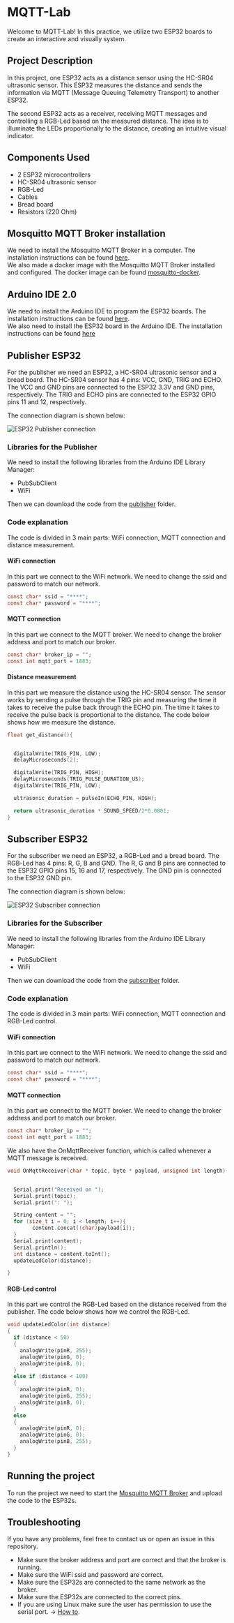 # MQTT-Lab

Welcome to MQTT-Lab! In this practice, we utilize two ESP32 boards to create an interactive and visually system.

## Project Description

In this project, one ESP32 acts as a distance sensor using the HC-SR04 ultrasonic sensor.
This ESP32 measures the distance and sends the information via MQTT (Message Queuing Telemetry Transport)
to another ESP32.

The second ESP32 acts as a receiver, receiving MQTT messages and controlling a RGB-Led based on the 
measured distance. The idea is to illuminate the LEDs proportionally to the distance, creating an intuitive
visual indicator.

## Components Used

- 2 ESP32 microcontrollers
- HC-SR04 ultrasonic sensor
- RGB-Led
- Cables
- Bread board
- Resistors (220 Ohm)

## Mosquitto MQTT Broker installation

We need to install the Mosquitto MQTT Broker in a computer. The installation instructions can be found 
[here](https://mosquitto.org/download/).  
We also made a docker image with the Mosquitto MQTT Broker installed and configured. 
The docker image can be found [mosquitto-docker](dokcer).

## Arduino IDE 2.0

We need to install the Arduino IDE to program the ESP32 boards.
The installation instructions can be found [here](https://www.arduino.cc/en/Guide/HomePage).  
We also need to install the ESP32 board in the Arduino IDE. The installation instructions can be found
[here](https://randomnerdtutorials.com/installing-esp32-arduino-ide-2-0/)

## Publisher ESP32

For the publisher we need an ESP32, a HC-SR04 ultrasonic sensor and a bread board.
The HC-SR04 sensor has 4 pins: VCC, GND, TRIG and ECHO. The VCC and GND pins are connected to the ESP32 3.3V and GND pins, respectively.
The TRIG and ECHO pins are connected to the ESP32 GPIO pins 11 and 12, respectively.  
  
The connection diagram is shown below:

![ESP32 Publisher connection](figures/Esp32Publisher.png)

### Libraries for the Publisher

We need to install the following libraries from the Arduino IDE Library Manager:

- PubSubClient
- WiFi

Then we can download the code from the [publisher](publisher) folder.

### Code explanation

The code is divided in 3 main parts: WiFi connection, MQTT connection and distance measurement.

#### WiFi connection

In this part we connect to the WiFi network. We need to change the ssid and password to match our network.
```c
const char* ssid = "****";
const char* password = "****";
```
#### MQTT connection

In this part we connect to the MQTT broker. We need to change the broker address and port to match our broker.
```c
const char* broker_ip = "";
const int mqtt_port = 1883;
```

#### Distance measurement

In this part we measure the distance using the HC-SR04 sensor. The sensor works by sending a pulse through 
the TRIG pin and measuring the time it takes to receive the pulse back through the ECHO pin. 
The time it takes to receive the pulse back is proportional to the distance.
The code below shows how we measure the distance.
```c
float get_distance(){


  digitalWrite(TRIG_PIN, LOW);
  delayMicroseconds(2);

  digitalWrite(TRIG_PIN, HIGH);
  delayMicroseconds(TRIG_PULSE_DURATION_US);
  digitalWrite(TRIG_PIN, LOW);

  ultrasonic_duration = pulseIn(ECHO_PIN, HIGH);

  return ultrasonic_duration * SOUND_SPEED/2*0.0001;
}
```

## Subscriber ESP32

For the subscriber we need an ESP32, a RGB-Led and a bread board.
The RGB-Led has 4 pins: R, G, B and GND. The R, G and B pins are connected to the ESP32 GPIO pins 15, 16
and 17, respectively. The GND pin is connected to the ESP32 GND pin.  
  
The connection diagram is shown below:

![ESP32 Subscriber connection](figures/ESP32RGB.png)

### Libraries for the Subscriber

We need to install the following libraries from the Arduino IDE Library Manager:

- PubSubClient
- WiFi

Then we can download the code from the [subscriber](subscriber) folder.

### Code explanation


The code is divided in 3 main parts: WiFi connection, MQTT connection and RGB-Led control.

#### WiFi connection

In this part we connect to the WiFi network. We need to change the ssid and password to match our network.
```c
const char* ssid = "****";
const char* password = "****";
```

#### MQTT connection

In this part we connect to the MQTT broker. We need to change the broker address and port to match our broker.
```c
const char* broker_ip = "";
const int mqtt_port = 1883;
``` 
We also have the OnMqttReceiver function, which is called whenever a MQTT message is received.
```c
void OnMqttReceiver(char * topic, byte * payload, unsigned int length){


  Serial.print("Received on ");
  Serial.print(topic);
  Serial.print(": ");

  String content = "";
  for (size_t i = 0; i < length; i++){
        content.concat((char)payload[i]);
  }
  Serial.print(content);
  Serial.println();
  int distance = content.toInt();
  updateLedColor(distance);

}
```

#### RGB-Led control

In this part we control the RGB-Led based on the distance received from the publisher.
The code below shows how we control the RGB-Led.
```c    
void updateLedColor(int distance)
{
  if (distance < 50)
  {
    analogWrite(pinR, 255);
    analogWrite(pinG, 0);
    analogWrite(pinB, 0);
  }
  else if (distance < 100)
  {
    analogWrite(pinR, 0);
    analogWrite(pinG, 255);
    analogWrite(pinB, 0);
  }
  else
  {
    analogWrite(pinR, 0);
    analogWrite(pinG, 0);
    analogWrite(pinB, 255);
  }
}
```

## Running the project

To run the project we need to start the [Mosquitto MQTT Broker](#mosquitto-mqtt-broker-installation) 
and upload the code to the ESP32s.

## Troubleshooting

If you have any problems, feel free to contact us or open an issue in this repository.

- Make sure the broker address and port are correct and that the broker is running.
- Make sure the WiFi ssid and password are correct.
- Make sure the ESP32s are connected to the same network as the broker.
- Make sure the ESP32s are connected to the correct pins.
- If you are using Linux make sure the user has permission to use the serial port. → [How to](https://askubuntu.com/questions/58119/changing-permissions-on-serial-port).




